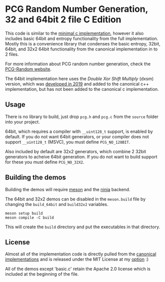# PCG Random Number Generation, 32 and 64bit 2 file C Edition

This code is similar to the [minimal c implementation](https://github.com/imneme/pcg-c-basic), however it also includes basic 64bit and entropy functionality from the full implementation.
Mostly this is a convenience library that condenses the basic entropy, 32bit, 64bit, and 32x2 64bit functionality from the canonical implementation in to 2 files.

For more information about PCG random number generation, check the [PCG-Random website](http://www.pcg-random.org).

The 64bit implementation here uses the _Double Xor Shift Multiply_ (dxsm) version, which was [developed in 2019](https://github.com/numpy/numpy/issues/13635#issuecomment-506088698) and added to the canonical c++ implementation, but has not been added to the canonical c implementation.


## Usage

There is no library to build, just drop `pcg.h` and `pcg.c` from the `source` folder into your project.

64bit, which requires a compiler with `__uint128_t` support, is enabled by default.  If you do not want 64bit generators, or your compiler does not support `__uint128_t` (MSVC), you must define `PCG_NO_128BIT`.

Also included by default are 32x2 generators, which combine 2 32bit generators to acheive 64bit generation.  If you do not want to build support for these you must define `PCG_NO_32X2`.


## Building the demos

Building the demos will require [meson](https://mesonbuild.com/Getting-meson.html) and the [ninja](https://ninja-build.org/) backend.

The 64bit and 32x2 demos can be disabled in the `meson.build` file by changing the `build_64bit` and `build32x2` variables.

```
meson setup build
meson compile -C build
```

This will create the `build` directory and put the executables in that directory.


## License

Almost all of the implementation code is directly pulled from the [canonical implementations](https://www.pcg-random.org/download.html) and is released under the MIT License at my [option](https://github.com/imneme/pcg-c/blob/master/CONTRIBUTING.md) :)

All of the demos except 'basic.c' retain the Apache 2.0 license which is included at the beginning of the file.
